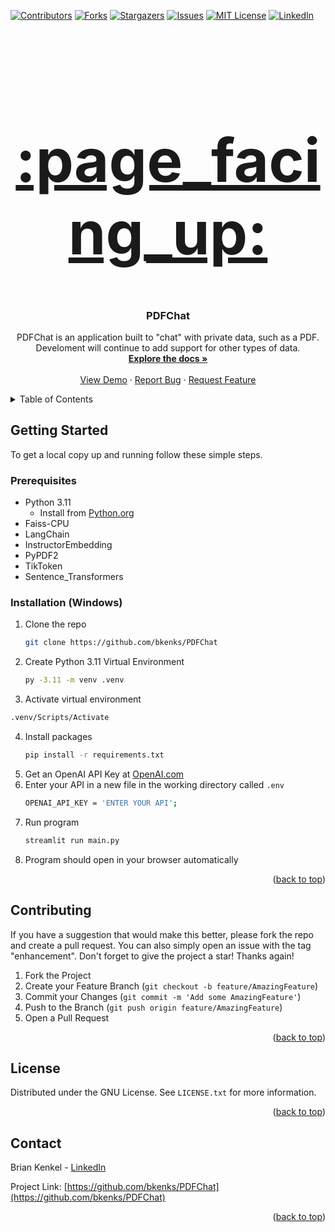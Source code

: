 <!-- Improved compatibility of back to top link: See: https://github.com/othneildrew/Best-README-Template/pull/73 -->
<a name="readme-top"></a>
<!--
*** Thanks for checking out the Best-README-Template. If you have a suggestion
*** that would make this better, please fork the repo and create a pull request
*** or simply open an issue with the tag "enhancement".
*** Don't forget to give the project a star!
*** Thanks again! Now go create something AMAZING! :D
-->



<!-- PROJECT SHIELDS -->
<!--
*** I'm using markdown "reference style" links for readability.
*** Reference links are enclosed in brackets [ ] instead of parentheses ( ).
*** See the bottom of this document for the declaration of the reference variables
*** for contributors-url, forks-url, etc. This is an optional, concise syntax you may use.
*** https://www.markdownguide.org/basic-syntax/#reference-style-links
-->
[![Contributors][contributors-shield]][contributors-url]
[![Forks][forks-shield]][forks-url]
[![Stargazers][stars-shield]][stars-url]
[![Issues][issues-shield]][issues-url]
[![MIT License][license-shield]][license-url]
[![LinkedIn][linkedin-shield]][linkedin-url]



<!-- PROJECT LOGO -->
<br />
<div align="center">
  <a href="https://github.com/bkenks/PDFChat">
    <h1 style="font-size:10vw">:page_facing_up:</h1>
  </a>

<h3 align="center">PDFChat</h3>

  <p align="center">
    PDFChat is an application built to "chat" with private data, such as a PDF. Develoment will continue to add support for other types of data.
    <br />
    <a href="https://github.com/bkenks/PDFChat"><strong>Explore the docs »</strong></a>
    <br />
    <br />
    <a href="https://github.com/bkenks/PDFChat">View Demo</a>
    ·
    <a href="https://github.com/bkenks/PDFChat/issues">Report Bug</a>
    ·
    <a href="https://github.com/bkenks/PDFChat/issues">Request Feature</a>
  </p>
</div>



<!-- TABLE OF CONTENTS -->
<details>
  <summary>Table of Contents</summary>
  <ol>
    <li>
      <a href="#about-the-project">About The Project</a>
    </li>
    <li>
      <a href="#getting-started">Getting Started</a>
      <ul>
        <li><a href="#prerequisites">Prerequisites</a></li>
        <li><a href="#installation">Installation</a></li>
      </ul>
    </li>
    <li><a href="#contributing">Contributing</a></li>
    <li><a href="#license">License</a></li>
    <li><a href="#contact">Contact</a></li>
  </ol>
</details>



<!-- GETTING STARTED -->
## Getting Started
To get a local copy up and running follow these simple steps.

### Prerequisites

* Python 3.11
    + Install from [Python.org](https://www.python.org/)
* Faiss-CPU
* LangChain
* InstructorEmbedding
* PyPDF2
* TikToken
* Sentence_Transformers

### Installation (Windows)

1. Clone the repo
   ```sh
   git clone https://github.com/bkenks/PDFChat
   ```
2. Create Python 3.11 Virtual Environment
   ```sh
   py -3.11 -m venv .venv
   ```
3. Activate virtual environment
  ```sh
  .venv/Scripts/Activate
  ```
4. Install packages
   ```sh
   pip install -r requirements.txt
   ```
5. Get an OpenAI API Key at [OpenAI.com](https://openai.com/)
6. Enter your API in a new file in the working directory called `.env`
   ```sh
   OPENAI_API_KEY = 'ENTER YOUR API';
   ```
7. Run program
   ```sh
   streamlit run main.py
   ```
8. Program should open in your browser automatically

<p align="right">(<a href="#readme-top">back to top</a>)</p>



<!-- CONTRIBUTING -->
## Contributing

If you have a suggestion that would make this better, please fork the repo and create a pull request. You can also simply open an issue with the tag "enhancement".
Don't forget to give the project a star! Thanks again!

1. Fork the Project
2. Create your Feature Branch (`git checkout -b feature/AmazingFeature`)
3. Commit your Changes (`git commit -m 'Add some AmazingFeature'`)
4. Push to the Branch (`git push origin feature/AmazingFeature`)
5. Open a Pull Request

<p align="right">(<a href="#readme-top">back to top</a>)</p>



<!-- LICENSE -->
## License

Distributed under the GNU License. See `LICENSE.txt` for more information.

<p align="right">(<a href="#readme-top">back to top</a>)</p>



<!-- CONTACT -->
## Contact

Brian Kenkel - [LinkedIn](linkedin-url)

Project Link: [https://github.com/bkenks/PDFChat](https://github.com/bkenks/PDFChat)

<p align="right">(<a href="#readme-top">back to top</a>)</p>



<!-- MARKDOWN LINKS & IMAGES -->
<!-- https://www.markdownguide.org/basic-syntax/#reference-style-links -->
[contributors-shield]: https://img.shields.io/github/contributors/bkenks/PDFChat.svg?style=for-the-badge
[contributors-url]: https://github.com/bkenks/PDFChat/graphs/contributors
[forks-shield]: https://img.shields.io/github/forks/bkenks/PDFChat.svg?style=for-the-badge
[forks-url]: https://github.com/bkenks/PDFChat/network/members
[stars-shield]: https://img.shields.io/github/stars/bkenks/PDFChat.svg?style=for-the-badge
[stars-url]: https://github.com/bkenks/PDFChat/stargazers
[issues-shield]: https://img.shields.io/github/issues/bkenks/PDFChat.svg?style=for-the-badge
[issues-url]: https://github.com/bkenks/PDFChat/issues
[license-shield]: https://img.shields.io/github/license/bkenks/PDFChat.svg?style=for-the-badge
[license-url]: https://github.com/bkenks/PDFChat/blob/master/LICENSE.txt
[linkedin-shield]: https://img.shields.io/badge/-LinkedIn-black.svg?style=for-the-badge&logo=linkedin&colorB=555
[linkedin-url]: https://www.linkedin.com/in/briankenkel/
[product-screenshot]: images/screenshot.png
